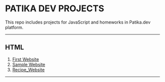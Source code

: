 # PATIKA DEV PROJECTS

This repo includes projects for JavaScript and homeworks in Patika.dev platform.

----

## HTML

1. [First Website](https://github.com/alihan-aykanat/Patika_Dev_Projects_JavaScript/tree/kodluyoruz/HTML/First_Website)
2. [Sample Website](https://github.com/alihan-aykanat/Patika_Dev_Projects_JavaScript/tree/kodluyoruz/HTML/Recipe_Website)
3. [Recipe_Website](https://github.com/alihan-aykanat/Patika_Dev_Projects_JavaScript/tree/kodluyoruz/HTML/Sample_Website)
----
